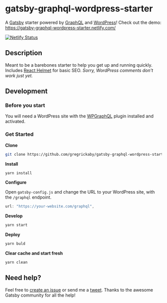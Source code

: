 # gatsby-graphql-wordpress-starter

A [Gatsby](https://gatsbyjs.org) starter powered by [GraphQL](https://graphql.org/) and [WordPress](https://wordpress.org)! Check out the demo: https://gatsby-graphql-wordpress-starter.netlify.com/

[![Netlify Status](https://api.netlify.com/api/v1/badges/ee5783b5-a642-46e9-bd0d-35866c7c55e3/deploy-status)](https://app.netlify.com/sites/gatsby-graphql-wordpress-starter/deploys)

## Description

Meant to be a barebones starter to help you get up and running quickly. Includes [React Helmet](https://github.com/nfl/react-helmet) for basic SEO. _Sorry, WordPress comments don't work just yet._

## Development

### Before you start

You will need a WordPress site with the [WPGraphQL](https://www.wpgraphql.com/) plugin installed and activated.

### Get Started

**Clone**
```bash
git clone https://github.com/gregrickaby/gatsby-graphql-wordpress-starter.git
```

**Install**
```bash
yarn install
```

**Configure**

Open `gatsby-config.js` and change the URL to your WordPress site, with the `/graphql` endpoint.
```js
url: "https://your-website.com/graphql",
```

**Develop**
```bash
yarn start
```

**Deploy**
```bash
yarn buld
```

**Clear cache and start fresh**
```bash
yarn clean
```

## Need help?
Feel free to [create an issue](https://github.com/gregrickaby/gatsby-graphql-wordpress/issues) or send me a [tweet](https://twitter.com/gregrickaby). Thanks to the awesome Gatsby community for all the help!
